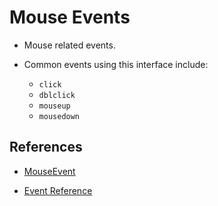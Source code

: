  # Mouse Events

* Mouse related events.

* Common events using this interface include:

    * `click`
    * `dblclick`
    * `mouseup`
    * `mousedown`

 ## References

 * [MouseEvent](https://developer.mozilla.org/en-US/docs/Web/API/MouseEvent)

 * [Event Reference](https://developer.mozilla.org/en-US/docs/Web/Events)